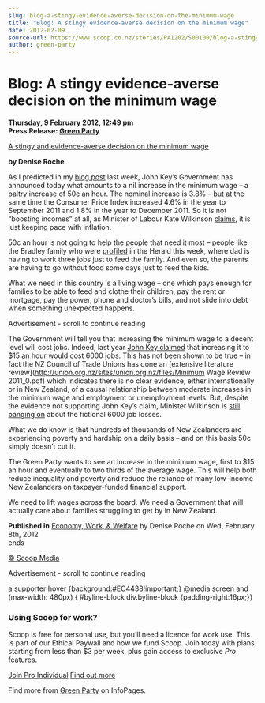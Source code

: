 ```yaml
---
slug: blog-a-stingy-evidence-averse-decision-on-the-minimum-wage
title: "Blog: A stingy evidence-averse decision on the minimum wage"
date: 2012-02-09
source-url: https://www.scoop.co.nz/stories/PA1202/S00100/blog-a-stingy-evidence-averse-decision-on-the-minimum-wage.htm
author: green-party
---
```

Blog: A stingy evidence-averse decision on the minimum wage
===========================================================

**Thursday, 9 February 2012, 12:49 pm**  
**Press Release: [Green Party](https://info.scoop.co.nz/Green_Party)**

[A stingy and evidence-averse decision on the minimum wage](http://blog.greens.org.nz/2012/02/08/a-stingy-and-evidence-averse-decision-on-the-minimum-wage/)

**by Denise Roche**  
  
As I predicted in my [blog post](http://blog.greens.org.nz/2012/01/31/government-stuck-in-the-%e2%80%9880s-on-the-minimum-wage/) last week, John Key’s Government has announced today what amounts to a nil increase in the minimum wage – a paltry increase of 50c an hour. The nominal increase is 3.8% – but at the same time the Consumer Price Index increased 4.6% in the year to September 2011 and 1.8% in the year to December 2011. So it is not “boosting incomes” at all, as Minister of Labour Kate Wilkinson [claims](http://www.national.org.nz/Article.aspx?ArticleID=37895), it is just keeping pace with inflation.

50c an hour is not going to help the people that need it most – people like the Bradley family who were [profiled](http://www.nzherald.co.nz/nz/news/article.cfm?c_id=1&objectid=10784058) in the Herald this week, where dad is having to work three jobs just to feed the family. And even so, the parents are having to go without food some days just to feed the kids.

What we need in this country is a living wage – one which pays enough for families to be able to feed and clothe their children, pay the rent or mortgage, pay the power, phone and doctor’s bills, and not slide into debt when something unexpected happens.

Advertisement - scroll to continue reading





The Government will tell you that increasing the minimum wage to a decent level will cost jobs. Indeed, last year [John Key claimed](http://www.stuff.co.nz/dominion-post/news/politics/5039220/Lifting-minimum-wage-would-cost-6000-jobs) that increasing it to $15 an hour would cost 6000 jobs. This has not been shown to be true – in fact the NZ Council of Trade Unions has done an [extensive literature review](http://union.org.nz/sites/union.org.nz/files/Minimum
Wage Review 2011_0.pdf) which indicates there is no clear evidence, either internationally or in New Zealand, of a causal relationship between moderate increases in the minimum wage and employment or unemployment levels. But, despite the evidence not supporting John Key’s claim, Minister Wilkinson is [still banging on](http://www.stuff.co.nz/national/politics/6383799/Minimum-wage-rises-by-50-cents) about the fictional 6000 job losses.

What we do know is that hundreds of thousands of New Zealanders are experiencing poverty and hardship on a daily basis – and on this basis 50c simply doesn’t cut it.

The Green Party wants to see an increase in the minimum wage, first to $15 an hour and eventually to two thirds of the average wage. This will help both reduce inequality and poverty and reduce the reliance of many low-income New Zealanders on taxpayer-funded financial support.

We need to lift wages across the board. We need a Government that will actually care about families struggling to get by in New Zealand.

**Published in** [Economy, Work, & Welfare](http://blog.greens.org.nz/category/the-issues/economy-work-welfare/) by Denise Roche on Wed, February 8th, 2012  
ends

[© Scoop Media](http://www.scoop.co.nz/about/terms.html)  

Advertisement - scroll to continue reading



a.supporter:hover {background:#EC4438!important;} @media screen and (max-width: 480px) { #byline-block div.byline-block {padding-right:16px;}}

### Using Scoop for work?

Scoop is free for personal use, but you’ll need a licence for work use. This is part of our Ethical Paywall and how we fund Scoop. Join today with plans starting from less than $3 per week, plus gain access to exclusive _Pro_ features.  
  
[Join Pro Individual](https://pro.scoop.co.nz/Individual/?from=ProIn24) [Find out more](https://pro.scoop.co.nz/using-scoop-for-work/?from=ProIn24)

Find more from [Green Party](https://info.scoop.co.nz/Green_Party) on InfoPages.